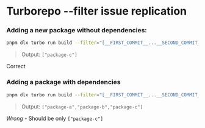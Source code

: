 # Turborepo --filter issue replication

### Adding a new package without dependencies:

```bash
pnpm dlx turbo run build --filter="[__FIRST_COMMIT__...__SECOND_COMMIT__]" --filter='!//' --dry-run=json | jq -c '.packages'
```

> Output: `["package-c"]`

Correct

### Adding a package with dependencies

```bash
pnpm dlx turbo run build --filter="[__FIRST_COMMIT__...__SECOND_COMMIT__]" --filter='!//' --dry-run=json | jq -c '.packages'
```

> Output: `["package-a","package-b","package-c"]`

_Wrong_ - Should be only `["package-c"]`
